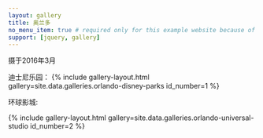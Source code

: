 ```yaml
---
layout: gallery
title: 奥兰多
no_menu_item: true # required only for this example website because of menu construction
support: [jquery, gallery]
---
```


摄于2016年3月

迪士尼乐园：
{% include gallery-layout.html gallery=site.data.galleries.orlando-disney-parks id_number=1 %}

环球影城:


{% include gallery-layout.html gallery=site.data.galleries.orlando-universal-studio id_number=2 %}